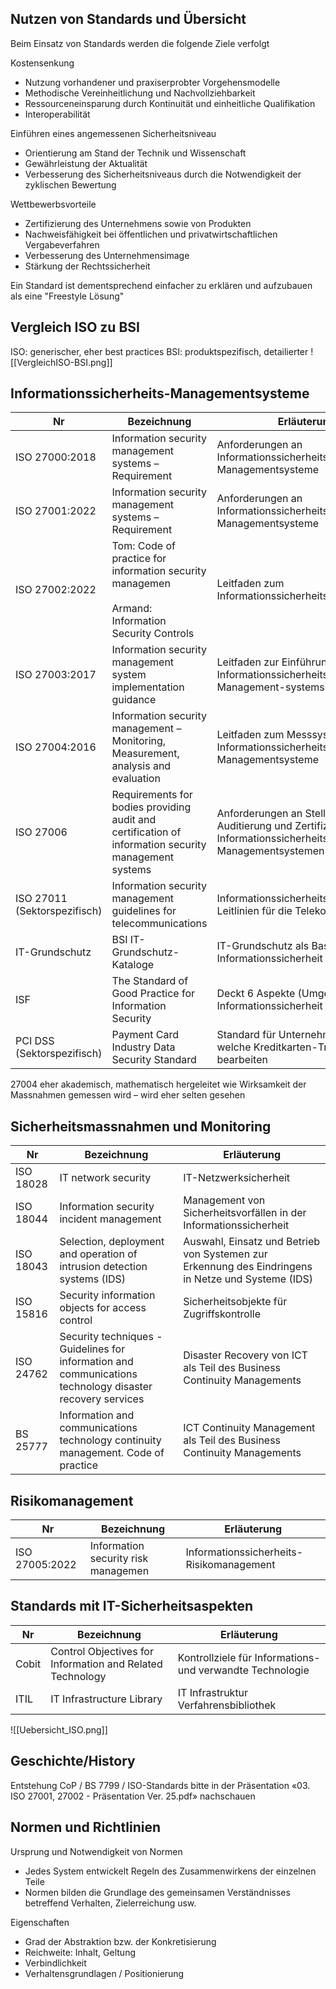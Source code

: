 ## Nutzen von Standards und Übersicht
Beim Einsatz von Standards werden die folgende Ziele verfolgt

Kostensenkung
* Nutzung vorhandener und praxiserprobter Vorgehensmodelle
* Methodische Vereinheitlichung und Nachvollziehbarkeit
* Ressourceneinsparung durch Kontinuität und einheitliche Qualifikation
* Interoperabilität

Einführen eines angemessenen Sicherheitsniveau
* Orientierung am Stand der Technik und Wissenschaft
* Gewährleistung der Aktualität
* Verbesserung des Sicherheitsniveaus durch die Notwendigkeit der zyklischen Bewertung

Wettbewerbsvorteile
* Zertifizierung des Unternehmens sowie von Produkten
* Nachweisfähigkeit bei öffentlichen und privatwirtschaftlichen Vergabeverfahren
* Verbesserung des Unternehmensimage
* Stärkung der Rechtssicherheit

Ein Standard ist dementsprechend einfacher zu erklären und aufzubauen als eine "Freestyle Lösung"

## Vergleich ISO zu BSI
ISO: generischer, eher best practices
BSI: produktspezifisch, detailierter
![[VergleichISO-BSI.png]]
## Informationssicherheits-Managementsysteme

| Nr                           | Bezeichnung                                                                                           | Erläuterung                                                                                                               |
| ---------------------------- | ----------------------------------------------------------------------------------------------------- | ------------------------------------------------------------------------------------------------------------------------- |
| ISO 27000:2018               | Information security management systems – Requirement                                                 | Anforderungen an Informationssicherheits-Managementsysteme                                                                |
| ISO 27001:2022               | Information security management systems – Requirement                                                 | Anforderungen an Informationssicherheits-Managementsysteme                                                                |
| ISO 27002:2022               | Tom: Code of practice for information security managemen<br><br>Armand: Information Security Controls | Leitfaden zum Informationssicherheitsmanagement                                                                           |
| ISO 27003:2017               | Information security management system implementation guidance                                        | Leitfaden zur Einführung eines Informationssicherheits-Management-systems                                                 |
| ISO 27004:2016               | Information security management – Monitoring, Measurement, analysis and evaluation                    | Leitfaden zum Messsystem für Informationssicherheits-Managementsysteme                                                    |
| ISO 27006                    | Requirements for bodies providing audit and certification of information security management systems  | Anforderungen an Stellen, die Auditierung und Zertifizierung von Informationssicherheits-Managementsystemen bereitstellen |
| ISO 27011 (Sektorspezifisch) | Information security management guidelines for telecommunications                                     | Informationssicherheitsmanagement-Leitlinien für die Telekommunikation                                                    |
| IT-Grundschutz               | BSI IT-Grundschutz-Kataloge                                                                           | IT-Grundschutz als Basis für Informationssicherheit                                                                       |
| ISF                          | The Standard of Good Practice for Information Security                                                | Deckt 6 Aspekte (Umgebungen) der Informationssicherheit ab                                                                |
| PCI DSS (Sektorspezifisch)   | Payment Card Industry Data Security Standard                                                          | Standard für Unternehmungen, welche Kreditkarten-Transaktionen bearbeiten                                                 |
27004 eher akademisch, mathematisch hergeleitet wie Wirksamkeit der Massnahmen gemessen wird – wird eher selten gesehen
## Sicherheitsmassnahmen und Monitoring

| Nr        | Bezeichnung                                                                                               | Erläuterung                                                                                        |
| --------- | --------------------------------------------------------------------------------------------------------- | -------------------------------------------------------------------------------------------------- |
| ISO 18028 | IT network security                                                                                       | IT-Netzwerksicherheit                                                                              |
| ISO 18044 | Information security incident management                                                                  | Management von Sicherheitsvorfällen in der Informationssicherheit                                  |
| ISO 18043 | Selection, deployment and operation of intrusion detection systems (IDS)                                  | Auswahl, Einsatz und Betrieb von Systemen zur Erkennung des Eindringens in Netze und Systeme (IDS) |
| ISO 15816 | Security information objects for access control                                                           | Sicherheitsobjekte für Zugriffskontrolle                                                           |
| ISO 24762 | Security techniques - Guidelines for information and communications technology disaster recovery services | Disaster Recovery von ICT als Teil des Business Continuity Managements                             |
| BS 25777  | Information and communications technology continuity management. Code of practice                         | ICT Continuity Management als Teil des Business Continuity Managements                             |

## Risikomanagement

| Nr             | Bezeichnung                         | Erläuterung                              |
| -------------- | ----------------------------------- | ---------------------------------------- |
| ISO 27005:2022 | Information security risk managemen | Informationssicherheits-Risikomanagement |
## Standards mit IT-Sicherheitsaspekten

| Nr    | Bezeichnung                                               | Erläuterung                                               |
| ----- | --------------------------------------------------------- | --------------------------------------------------------- |
| Cobit | Control Objectives for Information and Related Technology | Kontrollziele für Informations- und verwandte Technologie |
| ITIL  | IT Infrastructure Library                                 | IT Infrastruktur Verfahrensbibliothek                     |

![[Uebersicht_ISO.png]]

## Geschichte/History

Entstehung CoP / BS 7799 / ISO-Standards bitte in der Präsentation «03. ISO 27001, 27002 - Präsentation Ver. 25.pdf» nachschauen

## Normen und Richtlinien
Ursprung und Notwendigkeit von Normen
* Jedes System entwickelt Regeln des Zusammenwirkens der einzelnen Teile
* Normen bilden die Grundlage des gemeinsamen Verständnisses betreffend Verhalten, Zielerreichung usw.

Eigenschaften
* Grad der Abstraktion bzw. der Konkretisierung
* Reichweite: Inhalt, Geltung
* Verbindlichkeit
* Verhaltensgrundlagen / Positionierung